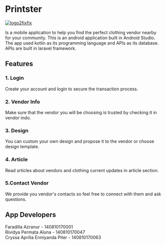 # Printster

<a href="https://ibb.co/crmGt4B"><img src="https://i.ibb.co/crmGt4B/logo2fixfix.png" alt="logo2fixfix" border="0" /></a>

Is a mobile application to help you find the perfect clothing vendor nearby for your community.
This is an android application built in Android Studio. The app used kotlin as its programming language and APIs as its database. 
APIs are built in laravel framework.

## Features
### 1. Login 
Create your account and login to secure the transaction process.

### 2. Vendor Info
Make sure that the vendor you will be choosing is trusted by checking it in vendor indo.

### 3. Design
You can custom your own design and propose it to the vendor or choose design template.

### 4. Article
Read srticles about vendors and clothing current updates in article section.

### 5.Contact Vendor
We provide you vendor's contacts so feel free to connect with them and ask questions.

## App Developers
Faradilla Azranur - 140810170001 <br>
Rividya Permata Aluna - 140810170047 <br>
Cryssa Aprilia Ermiyanda Piter - 140810170063 
